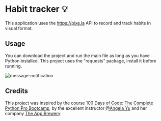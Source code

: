 # Habit tracker 💡 

This application uses the https://pixe.la API to record and track habits in visual format.

## Usage

You can download the project and run the main file as long as you have Python installed. This project uses the "requests" package, install it before running.

![message-notification](https://pixe.la/static/img/catch.gif)

## Credits
This project was inspired by the course [100 Days of Code: The Complete Python Pro Bootcamp](https://www.udemy.com/course/100-days-of-code/), by the excellent instructor [@Angela Yu](https://github.com/angelabauer) and her company [The App Brewery](https://appbrewery.com/)
